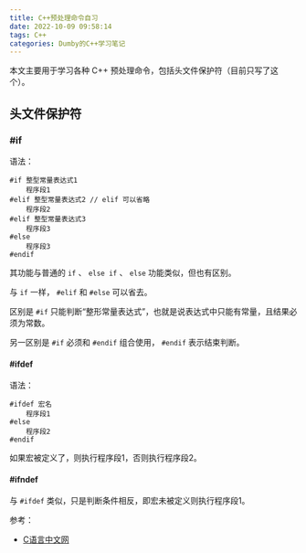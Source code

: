 ```yaml
---
title: C++预处理命令自习
date: 2022-10-09 09:58:14
tags: C++
categories: Dumby的C++学习笔记
---
```


本文主要用于学习各种 C++ 预处理命令，包括头文件保护符（目前只写了这个）。

<!--more-->

## 头文件保护符

### #if

语法：

```
#if 整型常量表达式1
    程序段1
#elif 整型常量表达式2 // elif 可以省略
    程序段2
#elif 整型常量表达式3
    程序段3
#else
    程序段3
#endif
```

其功能与普通的 ```if``` 、 ```else if``` 、 ```else``` 功能类似，但也有区别。

与 ```if``` 一样， ```#elif``` 和 ```#else``` 可以省去。

区别是 ```#if``` 只能判断“整形常量表达式”，也就是说表达式中只能有常量，且结果必须为常数。

另一区别是 ```#if``` 必须和 ```#endif``` 组合使用， ```#endif``` 表示结束判断。

#### #ifdef

语法：

```
#ifdef 宏名
    程序段1
#else
    程序段2
#endif
```

如果宏被定义了，则执行程序段1，否则执行程序段2。

#### #ifndef

与 ```#ifdef``` 类似，只是判断条件相反，即宏未被定义则执行程序段1。

参考：
- [C语言中文网](http://c.biancheng.net/view/1986.html)